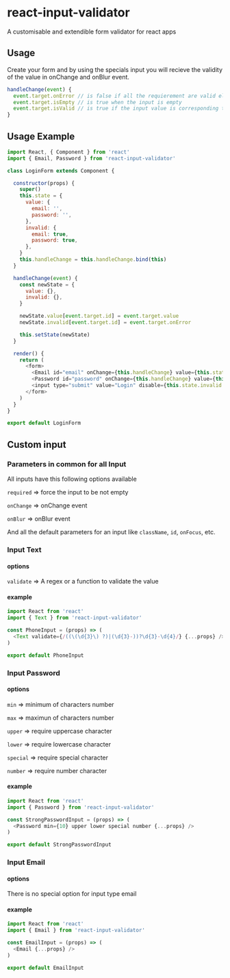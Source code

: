 # react-input-validator

A customisable and extendible form validator for react apps

## Usage

Create your form and by using the specials input you will recieve the validity of the value in onChange and onBlur event.

```js
handleChange(event) {
  event.target.onError // is false if all the requierement are valid eles is true
  event.target.isEmpty // is true when the input is empty
  event.target.isValid // is true if the input value is corresponding to the validation
}
```

## Usage Example

```js
import React, { Component } from 'react'
import { Email, Password } from 'react-input-validator'

class LoginForm extends Component {

  constructor(props) {
    super()
    this.state = {
      value: {
        email: '',
        password: '',
      },
      invalid: {
        email: true,
        password: true,
      },
    }
    this.handleChange = this.handleChange.bind(this)
  }

  handleChange(event) {
    const newState = {
      value: {},
      invalid: {},
    }

    newState.value[event.target.id] = event.target.value
    newState.invalid[event.target.id] = event.target.onError

    this.setState(newState)
  }

  render() {
    return (
      <form>
        <Email id="email" onChange={this.handleChange} value={this.state.value.email} required />
        <Password id="password" onChange={this.handleChange} value={this.state.value.password} min={6} required />
        <input type="submit" value="Login" disable={this.state.invalid.email || this.state.invalid.password} />
      </form>
    )
  }
}

export default LoginForm
```

## Custom input

### Parameters in common for all Input

All inputs have this following options available


`required` => force the input to be not empty

`onChange` => onChange event

`onBlur` => onBlur event


And all the default parameters for an input like `className`, `id`, `onFocus`, etc.

### Input Text

#### options

`validate` => A regex or a function to validate the value

#### example

```js
import React from 'react'
import { Text } from 'react-input-validator'

const PhoneInput = (props) => (
  <Text validate={/((\(\d{3}\) ?)|(\d{3}-))?\d{3}-\d{4}/} {...props} />
)

export default PhoneInput
```

### Input Password 

#### options

`min` => minimum of characters number

`max` => maximun of characters number

`upper` => require uppercase character 

`lower` =>  require lowercase character

`special` => require special character

`number` => require number character

#### example

```js
import React from 'react'
import { Password } from 'react-input-validator'

const StrongPasswordInput = (props) => (
  <Password min={10} upper lower special number {...props} />
)

export default StrongPasswordInput
```

### Input Email

#### options

There is no special option for input type email

#### example

```js
import React from 'react'
import { Email } from 'react-input-validator'

const EmailInput = (props) => (
  <Email {...props} />
)

export default EmailInput
```
